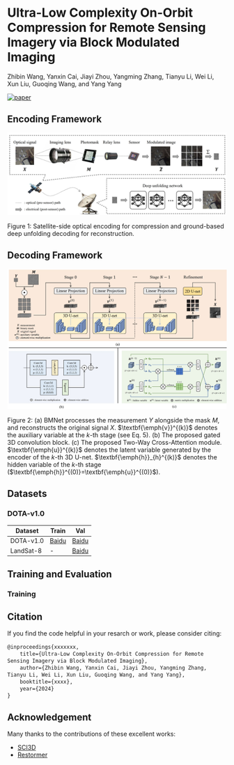 # Ultra-Low Complexity On-Orbit Compression for Remote Sensing Imagery via Block Modulated Imaging
Zhibin Wang, Yanxin Cai, Jiayi Zhou, Yangming Zhang, Tianyu Li, Wei Li, Xun Liu, Guoqing Wang, and Yang Yang

[![paper](https://img.shields.io/badge/arXiv-Paper-<COLOR>.svg)](https://arxiv.org/abs/2111.09881)

## Encoding Framework
![encode](fig/encode.jpg)

Figure 1: Satellite-side optical encoding for compression and ground-based deep unfolding decoding for reconstruction.

## Decoding Framework
![decode](fig/decode.jpg)

Figure 2: (a) BMNet processes the measurement $Y$ alongside the mask $M$, and reconstructs the original signal $X$. $\textbf{\emph{v}}^{(k)}$ denotes the auxiliary variable at the $k$-th stage (see Eq. 5). (b) The proposed gated 3D convolution block. (c) The proposed Two-Way Cross-Attention module.  $\textbf{\emph{u}}^{(k)}$ denotes the latent variable generated by the encoder of the $k$-th 3D U-net. $\textbf{\emph{h}}_{h}^{(k)}$ denotes the hidden variable of the $k$-th stage ($\textbf{\emph{h}}^{(0)}=\textbf{\emph{u}}^{(0)}$).

## Datasets
### DOTA-v1.0
<table>
    <thead>
        <tr>
            <th>Dataset</th>
            <th>Train</th>
            <th>Val</th>
        </tr>
    </thead>
    <tbody>
        <tr>
            <td>DOTA-v1.0</td>
            <td><a href="https://pan.baidu.com/s/1WR8CfBlG7lVlexVKkeYBDA?pwd=izw7">Baidu</a></td>
            <td><a href="https://pan.baidu.com/s/1Y3SXLfyJsrPaKl8RkWq8MA?pwd=csts">Baidu</a></td>
        </tr>
        <tr>
            <td>LandSat-8</td>
            <td>-</td>
            <td><a href="https://pan.baidu.com/s/10hODPzK__8aTA4PHAPmxbg?pwd=x9xa">Baidu</a></td>
        </tr>
    </tbody>
</table>

## Training and Evaluation
### Training

## Citation
If you find the code helpful in your resarch or work, please consider citing:

    @inproceedings{xxxxxxx,
        title={Ultra-Low Complexity On-Orbit Compression for Remote Sensing Imagery via Block Modulated Imaging}, 
        author={Zhibin Wang, Yanxin Cai, Jiayi Zhou, Yangming Zhang, Tianyu Li, Wei Li, Xun Liu, Guoqing Wang, and Yang Yang},
        booktitle={xxxx},
        year={2024}
    }

## Acknowledgement
Many thanks to the contributions of these excellent works:
- [SCI3D](https://github.com/jianzhangcs/SCI3D) 
- [Restormer](https://github.com/swz30/Restormer)
